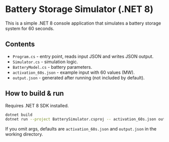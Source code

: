 # Battery Storage Simulator (.NET 8)

This is a simple .NET 8 console application that simulates a battery storage system for 60 seconds.

## Contents
- `Program.cs` - entry point, reads input JSON and writes JSON output.
- `Simulator.cs` - simulation logic.
- `BatteryModel.cs` - battery parameters.
- `activation_60s.json` - example input with 60 values (MW).
- `output.json` - generated after running (not included by default).

## How to build & run
Requires .NET 8 SDK installed.

```bash
dotnet build
dotnet run --project BatterySimulator.csproj -- activation_60s.json output.json
```

If you omit args, defaults are `activation_60s.json` and `output.json` in the working directory.
